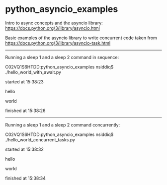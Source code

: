 # python_asyncio_examples

Intro to async concepts and the asyncio library: https://docs.python.org/3/library/asyncio.html


Basic examples of the asyncio library to write concurrent code taken from https://docs.python.org/3/library/asyncio-task.html


---


Running a sleep 1 and a sleep 2 command in sequence:


C02VQ1S6HTDD:python_asyncio_examples nsiddiq$ ./hello_world_with_await.py

started at 15:38:23

hello

world

finished at 15:38:26


---


Running a sleep 1 and a sleep 2 command concurrently:


C02VQ1S6HTDD:python_asyncio_examples nsiddiq$ ./hello_world_concurrent_tasks.py

started at 15:38:32

hello

world

finished at 15:38:34
